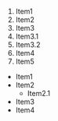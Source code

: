 1. Item1
2. Item2
3. Item3
  1. Item3.1
  2. Item3.2
5. Item4
6. Item5

* Item1
* Item2
  * Item2.1
* Item3
* Item4
